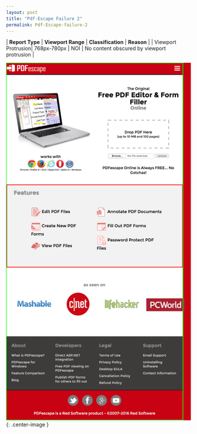 ```yaml
---
layout: post
title: "Pdf-Escape Failure 2"
permalink: Pdf-Escape-failure-2
---
```

| **Report Type** | **Viewport Range** | **Classification** | **Reason** |
| Viewport Protrusion| 768px-780px | NOI | No content obscured by viewport protrusion | 

![Screenshot of the fault](assets/images/Pdf-Escape/fault2/viewportOverflowWidth774.png){: .center-image }